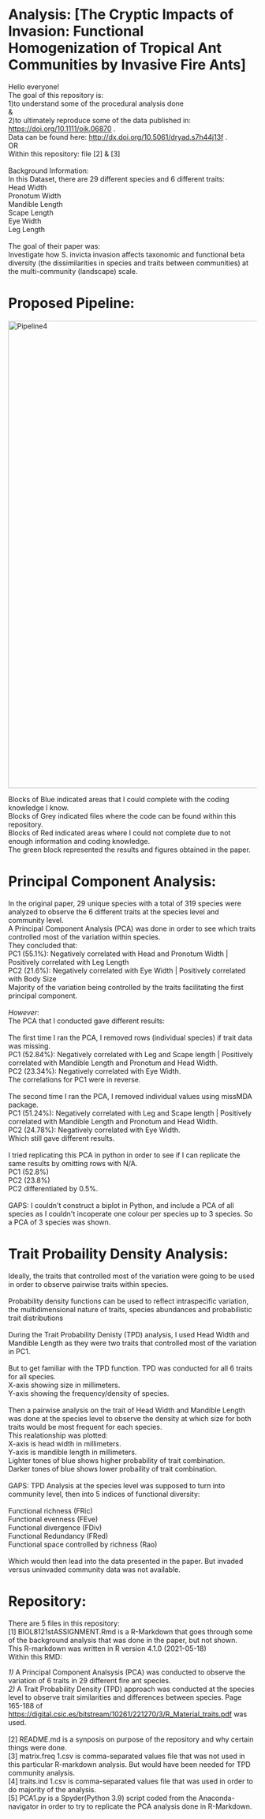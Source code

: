 # Analysis: [The Cryptic Impacts of Invasion: Functional Homogenization of Tropical Ant Communities by Invasive Fire Ants]
Hello everyone!\
The goal of this repository is: \
1)to understand some of the procedural analysis done \
&\
2)to ultimately reproduce some of the data published in: https://doi.org/10.1111/oik.06870 .\
Data can be found here: http://dx.doi.org/10.5061/dryad.s7h44j13f .\
OR \
Within this repository: file [2] & [3] \
 \
Background Information:\
In this Dataset, there are 29 different species and 6 different traits:\
Head Width\
Pronotum Width\
Mandible Length\
Scape Length\
Eye Width\
Leg Length\
\
The goal of their paper was:\
Investigate how S. invicta invasion affects taxonomic and functional beta diversity (the dissimilarities in species and traits between communities) at the multi-community (landscape) scale.

# Proposed Pipeline:
<img width="947" alt="Pipeline4" src="https://user-images.githubusercontent.com/101582963/160485724-5969dc5c-bafc-4230-be65-e9431b1d2989.png">

Blocks of Blue indicated areas that I could complete with the coding knowledge I know. \
Blocks of Grey indicated files where the code can be found within this repository.\
Blocks of Red indicated areas where I could not complete due to not enough information and coding knowledge.\
The green block represented the results and figures obtained in the paper.

# Principal Component Analysis:
In the original paper, 29 unique species with a total of 319 species were analyzed to observe the 6 different traits at the species level and community level. \
A Principal Component Analysis (PCA) was done in order to see which traits controlled most of the variation within species. \
They concluded that: 
\
PC1 (55.1%): Negatively correlated with Head and Pronotum Width | Positively correlated with Leg Length\
PC2 (21.6%): Negatively correlated with Eye Width | Positively correlated with Body Size\
Majority of the variation being controlled by the traits facilitating the first principal component.\
\
*However*:\
The PCA that I conducted gave different results:\
\
The first time I ran the PCA, I removed rows (individual species) if trait data was missing.\
PC1 (52.84%): Negatively correlated with Leg and Scape length | Positively correlated with Mandible Length and Pronotum and Head Width.\
PC2 (23.34%): Negatively correlated with Eye Width.\
The correlations for PC1 were in reverse. \
\
The second time I ran the PCA, I removed individual values using missMDA package.\
PC1 (51.24%): Negatively correlated with Leg and Scape length | Positively correlated with Mandible Length and Pronotum and Head Width.\
PC2 (24.78%): Negatively correlated with Eye Width.\
Which still gave different results.\
\
I tried replicating this PCA in python in order to see if I can replicate the same results by omitting rows with N/A.\
PC1 (52.8%)\
PC2 (23.8%)\
PC2 differentiated by 0.5%.\
\
GAPS: I couldn't construct a biplot in Python, and include a PCA of all species as I couldn't incoperate one colour per species up to 3 species. So a PCA of 3 species was shown. 

# Trait Probaility Density Analysis:
Ideally, the traits that controlled most of the variation were going to be used in order to observe pairwise traits within species.\
\
Probability density functions can be used to reflect intraspecific variation, the multidimensional nature of traits, species abundances and probabilistic trait distributions\
\
During the Trait Probability Denisty (TPD) analysis, I used Head Width and Mandible Length as they were two traits that controlled most of the variation in PC1.\
\
But to get familiar with the TPD function. TPD was conducted for all 6 traits for all species.\
X-axis showing size in millimeters.\
Y-axis showing the frequency/density of species.\
\
Then a pairwise analysis on the trait of Head Width and Mandible Length was done at the species level to observe the density at which size for both traits would be most frequent for each species.\
This realationship was plotted:\
X-axis is head width in millimeters.\
Y-axis is mandible length in millimeters.\
Lighter tones of blue shows higher probability of trait combination.\
Darker tones of blue shows lower probaility of trait combination.\
\
GAPS: TPD Analysis at the species level was supposed to turn into community level, then into 5 indices of functional diversity:\
\
Functional richness (FRic)\
Functional evenness (FEve)\
Functional divergence (FDiv)\
Functional Redundancy (FRed)\
Functional space controlled by richness (Rao)\
\
Which would then lead into the data presented in the paper. But invaded versus uninvaded community data was not available.

# Repository:
There are 5 files in this repository:\
[1] BIOL8121stASSIGNMENT.Rmd is a R-Markdown that goes through some of the background analysis that was done in the paper, but not shown.\
This R-markdown was written in R version 4.1.0 (2021-05-18)\
Within this RMD:

*1)* A Principal Component Analsysis (PCA) was conducted to observe the variation of 6 traits in 29 different fire ant species.\
*2)* A Trait Probability Density (TPD) approach was conducted at the species level to observe trait similarities and differences between species. Page 165-188 of https://digital.csic.es/bitstream/10261/221270/3/R_Material_traits.pdf was used. \
\
[2] README.md is a synposis on purpose of the repository and why certain things were done. \
[3] matrix.freq 1.csv is comma-separated values file that was not used in this particular R-markdown analysis. But would have been needed for TPD community analysis. \
[4] traits.ind 1.csv is comma-separated values file that was used in order to do majority of the analysis.\
[5] PCA1.py is a Spyder(Python 3.9) script coded from the Anaconda-navigator in order to try to replicate the PCA analysis done in R-Markdown. 
